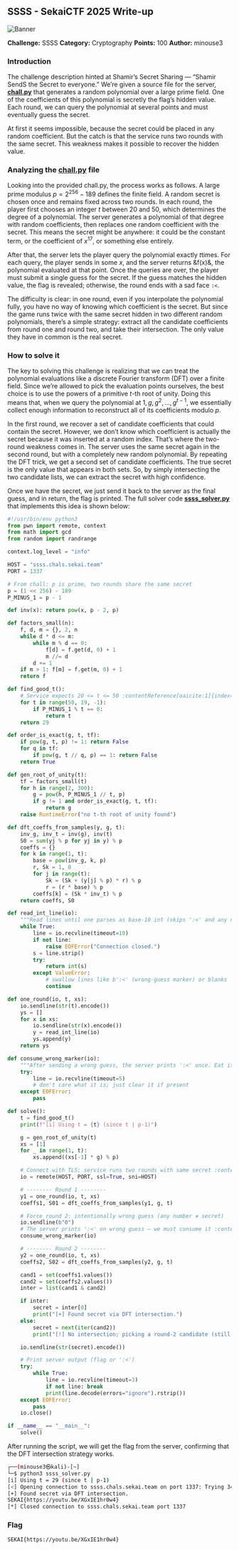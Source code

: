 ## SSSS - SekaiCTF 2025 Write-up

![Banner](assets/img/banner.png)

**Challenge:** SSSS
**Category:** Cryptography
**Points:** 100
**Author:** minouse3

### Introduction
The challenge description hinted at Shamir’s Secret Sharing — “Shamir SendS the Secret to everyone.”
We’re given a source file for the server, [**chall.py**](assets/files/chall.py) that generates a random polynomial over a large prime field. One of the coefficients of this polynomial is secretly the flag’s hidden value. Each round, we can query the polynomial at several points and must eventually guess the secret.

At first it seems impossible, because the secret could be placed in any random coefficient. But the catch is that the service runs two rounds with the same secret. This weakness makes it possible to recover the hidden value.

### Analyzing the [**chall.py**](assets/files/chall.py) file
Looking into the provided chall.py, the process works as follows. A large prime modulus $p = 2^{256} - 189$ defines the finite field. A random secret is chosen once and remains fixed across two rounds. In each round, the player first chooses an integer $t$ between 20 and 50, which determines the degree of a polynomial. The server generates a polynomial of that degree with random coefficients, then replaces one random coefficient with the secret. This means the secret might be anywhere: it could be the constant term, or the coefficient of $x^{17}$, or something else entirely.

After that, the server lets the player query the polynomial exactly $t$times. For each query, the player sends in some $x$, and the server returns &f(x)&, the polynomial evaluated at that point. Once the queries are over, the player must submit a single guess for the secret. If the guess matches the hidden value, the flag is revealed; otherwise, the round ends with a sad face `:<`.

The difficulty is clear: in one round, even if you interpolate the polynomial fully, you have no way of knowing which coefficient is the secret. But since the game runs twice with the same secret hidden in two different random polynomials, there’s a simple strategy: extract all the candidate coefficients from round one and round two, and take their intersection. The only value they have in common is the real secret.

### How to solve it
The key to solving this challenge is realizing that we can treat the polynomial evaluations like a discrete Fourier transform (DFT) over a finite field. Since we’re allowed to pick the evaluation points ourselves, the best choice is to use the powers of a primitive $t$-th root of unity. Doing this means that, when we query the polynomial at $1,g,g^2,...,g^{t-1}$, we essentially collect enough information to reconstruct all of its coefficients modulo $p$.

In the first round, we recover a set of candidate coefficients that could contain the secret. However, we don’t know which coefficient is actually the secret because it was inserted at a random index. That’s where the two-round weakness comes in. The server uses the same secret again in the second round, but with a completely new random polynomial. By repeating the DFT trick, we get a second set of candidate coefficients. The true secret is the only value that appears in both sets. So, by simply intersecting the two candidate lists, we can extract the secret with high confidence.

Once we have the secret, we just send it back to the server as the final guess, and in return, the flag is printed. The full solver code [**ssss_solver.py**](assets/files/ssss_solver.py) that implements this idea is shown below:
```py
#!/usr/bin/env python3
from pwn import remote, context
from math import gcd
from random import randrange

context.log_level = "info"

HOST = "ssss.chals.sekai.team"
PORT = 1337

# From chall: p is prime, two rounds share the same secret
p = (1 << 256) - 189
P_MINUS_1 = p - 1

def inv(x): return pow(x, p - 2, p)

def factors_small(n):
    f, d, m = {}, 2, n
    while d * d <= m:
        while m % d == 0:
            f[d] = f.get(d, 0) + 1
            m //= d
        d += 1
    if m > 1: f[m] = f.get(m, 0) + 1
    return f

def find_good_t():
    # Service expects 20 <= t <= 50 :contentReference[oaicite:1]{index=1}; pick a divisor of p-1
    for t in range(50, 19, -1):
        if P_MINUS_1 % t == 0:
            return t
    return 29

def order_is_exact(g, t, tf):
    if pow(g, t, p) != 1: return False
    for q in tf:
        if pow(g, t // q, p) == 1: return False
    return True

def gen_root_of_unity(t):
    tf = factors_small(t)
    for h in range(2, 300):
        g = pow(h, P_MINUS_1 // t, p)
        if g != 1 and order_is_exact(g, t, tf):
            return g
    raise RuntimeError("no t-th root of unity found")

def dft_coeffs_from_samples(y, g, t):
    inv_g, inv_t = inv(g), inv(t)
    S0 = sum(yj % p for yj in y) % p
    coeffs = {}
    for k in range(1, t):
        base = pow(inv_g, k, p)
        r, Sk = 1, 0
        for j in range(t):
            Sk = (Sk + (y[j] % p) * r) % p
            r = (r * base) % p
        coeffs[k] = (Sk * inv_t) % p
    return coeffs, S0

def read_int_line(io):
    """Read lines until one parses as base-10 int (skips ':<' and any noise)."""
    while True:
        line = io.recvline(timeout=10)
        if not line:
            raise EOFError("Connection closed.")
        s = line.strip()
        try:
            return int(s)
        except ValueError:
            # swallow lines like b':<' (wrong-guess marker) or blanks
            continue

def one_round(io, t, xs):
    io.sendline(str(t).encode())
    ys = []
    for x in xs:
        io.sendline(str(x).encode())
        y = read_int_line(io)
        ys.append(y)
    return ys

def consume_wrong_marker(io):
    """After sending a wrong guess, the server prints ':<' once. Eat it."""
    try:
        line = io.recvline(timeout=5)
        # don't care what it is; just clear it if present
    except EOFError:
        pass

def solve():
    t = find_good_t()
    print(f"[i] Using t = {t} (since t | p-1)")

    g = gen_root_of_unity(t)
    xs = [1]
    for _ in range(1, t):
        xs.append((xs[-1] * g) % p)

    # Connect with TLS; service runs two rounds with same secret :contentReference[oaicite:2]{index=2}
    io = remote(HOST, PORT, ssl=True, sni=HOST)

    # -------- Round 1 --------
    y1 = one_round(io, t, xs)
    coeffs1, S01 = dft_coeffs_from_samples(y1, g, t)

    # Force round 2: intentionally wrong guess (any number ≠ secret)
    io.sendline(b"0")
    # The server prints ':<' on wrong guess — we must consume it :contentReference[oaicite:3]{index=3}
    consume_wrong_marker(io)

    # -------- Round 2 --------
    y2 = one_round(io, t, xs)
    coeffs2, S02 = dft_coeffs_from_samples(y2, g, t)

    cand1 = set(coeffs1.values())
    cand2 = set(coeffs2.values())
    inter = list(cand1 & cand2)

    if inter:
        secret = inter[0]
        print("[+] Found secret via DFT intersection.")
    else:
        secret = next(iter(cand2))
        print("[!] No intersection; picking a round-2 candidate (still likely).")

    io.sendline(str(secret).encode())

    # Print server output (flag or ':<')
    try:
        while True:
            line = io.recvline(timeout=3)
            if not line: break
            print(line.decode(errors="ignore").rstrip())
    except EOFError:
        pass
    io.close()

if __name__ == "__main__":
    solve()
```
After running the script, we will get the flag from the server, confirming that the DFT intersection strategy works.
```sh
┌──(minouse3㉿kali)-[~]
└─$ python3 ssss_solver.py
[i] Using t = 29 (since t | p-1)
[<] Opening connection to ssss.chals.sekai.team on port 1337: Trying 34.133.17.1[+] Opening connection to ssss.chals.sekai.team on port 1337: Done
[+] Found secret via DFT intersection.
SEKAI{https://youtu.be/XGxIE1hr0w4}
[*] Closed connection to ssss.chals.sekai.team port 1337
```

### Flag
```
SEKAI{https://youtu.be/XGxIE1hr0w4}
```